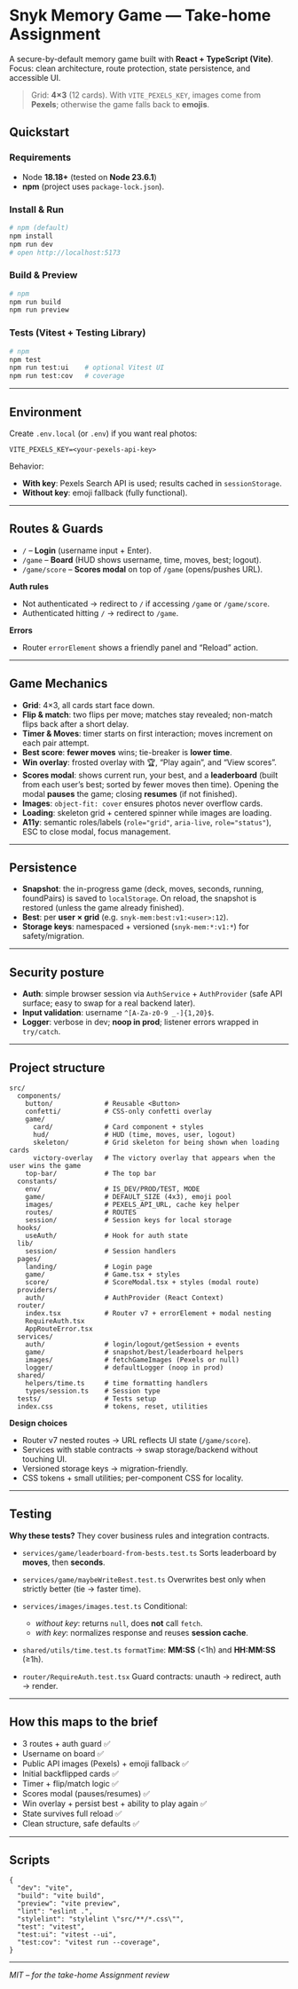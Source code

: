 # Snyk Memory Game — Take-home Assignment

A secure-by-default memory game built with **React + TypeScript (Vite)**.
Focus: clean architecture, route protection, state persistence, and accessible UI.

> Grid: **4×3** (12 cards). With `VITE_PEXELS_KEY`, images come from **Pexels**; otherwise the game falls back to **emojis**.

## Quickstart

### Requirements

- Node **18.18+** (tested on **Node 23.6.1**)
- **npm** (project uses `package-lock.json`).

### Install & Run

```bash
# npm (default)
npm install
npm run dev
# open http://localhost:5173
```

### Build & Preview

```bash
# npm
npm run build
npm run preview
```

### Tests (Vitest + Testing Library)

```bash
# npm
npm test
npm run test:ui    # optional Vitest UI
npm run test:cov   # coverage
```

---

## Environment

Create `.env.local` (or `.env`) if you want real photos:

```
VITE_PEXELS_KEY=<your-pexels-api-key>
```

Behavior:

- **With key**: Pexels Search API is used; results cached in `sessionStorage`.
- **Without key**: emoji fallback (fully functional).

---

## Routes & Guards

- `/` – **Login** (username input + Enter).
- `/game` – **Board** (HUD shows username, time, moves, best; logout).
- `/game/score` – **Scores modal** on top of `/game` (opens/pushes URL).

**Auth rules**

- Not authenticated → redirect to `/` if accessing `/game` or `/game/score`.
- Authenticated hitting `/` → redirect to `/game`.

**Errors**

- Router `errorElement` shows a friendly panel and “Reload” action.

---

## Game Mechanics

- **Grid**: 4×3, all cards start face down.
- **Flip & match**: two flips per move; matches stay revealed; non-match flips back after a short delay.
- **Timer & Moves**: timer starts on first interaction; moves increment on each pair attempt.
- **Best score**: **fewer moves** wins; tie-breaker is **lower time**.
- **Win overlay**: frosted overlay with 🏆, “Play again”, and “View scores”.
- **Scores modal**: shows current run, your best, and a **leaderboard** (built from each user’s best; sorted by fewer moves then time). Opening the modal **pauses** the game; closing **resumes** (if not finished).
- **Images**: `object-fit: cover` ensures photos never overflow cards.
- **Loading**: skeleton grid + centered spinner while images are loading.
- **A11y**: semantic roles/labels (`role="grid"`, `aria-live`, `role="status"`), ESC to close modal, focus management.

---

## Persistence

- **Snapshot**: the in-progress game (deck, moves, seconds, running, foundPairs) is saved to `localStorage`. On reload, the snapshot is restored (unless the game already finished).
- **Best**: per **user × grid** (e.g. `snyk-mem:best:v1:<user>:12`).
- **Storage keys**: namespaced + versioned (`snyk-mem:*:v1:*`) for safety/migration.

---

## Security posture

- **Auth**: simple browser session via `AuthService` + `AuthProvider` (safe API surface; easy to swap for a real backend later).
- **Input validation**: username `^[A-Za-z0-9 _-]{1,20}$`.
- **Logger**: verbose in dev; **noop in prod**; listener errors wrapped in `try/catch`.

---

## Project structure

```
src/
  components/
    button/             # Reusable <Button>
    confetti/           # CSS-only confetti overlay
    game/
      card/             # Card component + styles
      hud/              # HUD (time, moves, user, logout)
      skeleton/         # Grid skeleton for being shown when loading cards
      victory-overlay   # The victory overlay that appears when the user wins the game
    top-bar/            # The top bar
  constants/
    env/                # IS_DEV/PROD/TEST, MODE
    game/               # DEFAULT_SIZE (4x3), emoji pool
    images/             # PEXELS_API_URL, cache key helper
    routes/             # ROUTES
    session/            # Session keys for local storage
  hooks/
    useAuth/            # Hook for auth state
  lib/
    session/            # Session handlers
  pages/
    landing/            # Login page
    game/               # Game.tsx + styles
    score/              # ScoreModal.tsx + styles (modal route)
  providers/
    auth/               # AuthProvider (React Context)
  router/
    index.tsx           # Router v7 + errorElement + modal nesting
    RequireAuth.tsx
    AppRouteError.tsx
  services/
    auth/               # login/logout/getSession + events
    game/               # snapshot/best/leaderboard helpers
    images/             # fetchGameImages (Pexels or null)
    logger/             # defaultLogger (noop in prod)
  shared/
    helpers/time.ts     # time formatting handlers
    types/session.ts    # Session type
  tests/                # Tests setup
  index.css             # tokens, reset, utilities
```

**Design choices**

- Router v7 nested routes → URL reflects UI state (`/game/score`).
- Services with stable contracts → swap storage/backend without touching UI.
- Versioned storage keys → migration-friendly.
- CSS tokens + small utilities; per-component CSS for locality.

---

## Testing

**Why these tests?** They cover business rules and integration contracts.

- `services/game/leaderboard-from-bests.test.ts`
  Sorts leaderboard by **moves**, then **seconds**.
- `services/game/maybeWriteBest.test.ts`
  Overwrites best only when strictly better (tie → faster time).
- `services/images/images.test.ts`
  Conditional:
  - _without key_: returns `null`, does **not** call `fetch`.
  - _with key_: normalizes response and reuses **session cache**.

- `shared/utils/time.test.ts`
  `formatTime`: **MM\:SS** (<1h) and **HH\:MM\:SS** (≥1h).
- `router/RequireAuth.test.tsx`
  Guard contracts: unauth → redirect, auth → render.

---

## How this maps to the brief

- 3 routes + auth guard ✅
- Username on board ✅
- Public API images (Pexels) + emoji fallback ✅
- Initial backflipped cards ✅
- Timer + flip/match logic ✅
- Scores modal (pauses/resumes) ✅
- Win overlay + persist best + ability to play again ✅
- State survives full reload ✅
- Clean structure, safe defaults ✅

---

## Scripts

```jsonc
{
  "dev": "vite",
  "build": "vite build",
  "preview": "vite preview",
  "lint": "eslint .",
  "stylelint": "stylelint \"src/**/*.css\"",
  "test": "vitest",
  "test:ui": "vitest --ui",
  "test:cov": "vitest run --coverage",
}
```

---

_MIT – for the take-home Assignment review_
